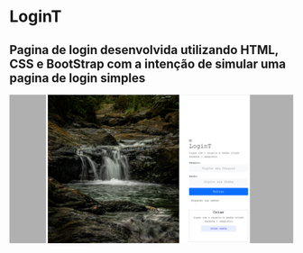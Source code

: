 # LoginT

## Pagina de login desenvolvida utilizando HTML, CSS e BootStrap com a intenção de simular uma pagina de login simples


![logon](img/login.png)